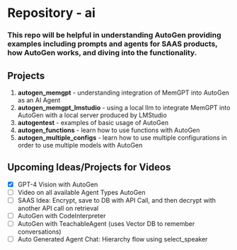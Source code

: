 # **Repository** - ai
### This repo will be helpful in understanding AutoGen providing examples including prompts and agents for SAAS products, how AutoGen works, and diving into the functionality.

## Projects
1. **autogen_memgpt** - understanding integration of MemGPT into AutoGen as an AI Agent
2. **autogen_memgpt_lmstudio** - using a local llm to integrate MemGPT into AutoGen with a local server produced by LMStudio
3. **autogentest** - examples of basic usage of AutoGen
4. **autogen_functions** - learn how to use functions with AutoGen
5. **autogen_multiple_configs** - learn how to use multiple configurations in order to use multiple models with AutoGen

## Upcoming Ideas/Projects for Videos
- [x] GPT-4 Vision with AutoGen
- [ ] Video on all available Agent Types AutoGen
- [ ] SAAS Idea: Encrypt, save to DB with API Call, and then decrypt with another API call on retrieval
- [ ] AutoGen with CodeInterpreter
- [ ] AutoGen with TeachableAgent (uses Vector DB to remember conversations)
- [ ] Auto Generated Agent Chat: Hierarchy flow using select_speaker
